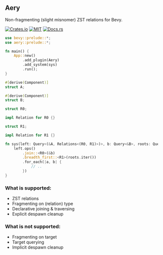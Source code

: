 ## Aery
Non-fragmenting (slight misnomer) ZST relations for Bevy.

[![Crates.io](https://img.shields.io/crates/v/aery)](https://crates.io/crates/aery)
[![MIT](https://img.shields.io/crates/l/aery)](https://github.com/iiYese/aery/blob/main/LICENSE)
[![Docs.rs](https://img.shields.io/docsrs/aery)](https://docs.rs/aery/latest/aery/)

```rs
use bevy::prelude::*;
use aery::prelude::*;

fn main() {
    App::new()
        .add_plugin(Aery)
        .add_system(sys)
        .run();
}

#[derive(Component)]
struct A;

#[derive(Component)]
struct B;

struct R0;

impl Relation for R0 {}

struct R1;

impl Relation for R1 {}

fn sys(left: Query<(&A, Relations<(R0, R1)>)>, b: Query<&B>, roots: Query<Entity, Root<R1>>) {
    left.ops()
        .join::<R0>(&b)
        .breadth_first::<R1>(roots.iter())
        .for_each(|a, b| {
            // ..
        })
}
```

### What is supported:
- ZST relations
- Fragmenting on (relation) type
- Declarative joining & traversing
- Explicit despawn cleanup

### What is not supported:
- Fragmenting on target
- Target querying
- Implicit despawn cleanup
